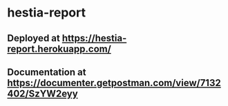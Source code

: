 # hestia-report

## Deployed at https://hestia-report.herokuapp.com/

## Documentation at https://documenter.getpostman.com/view/7132402/SzYW2eyy
